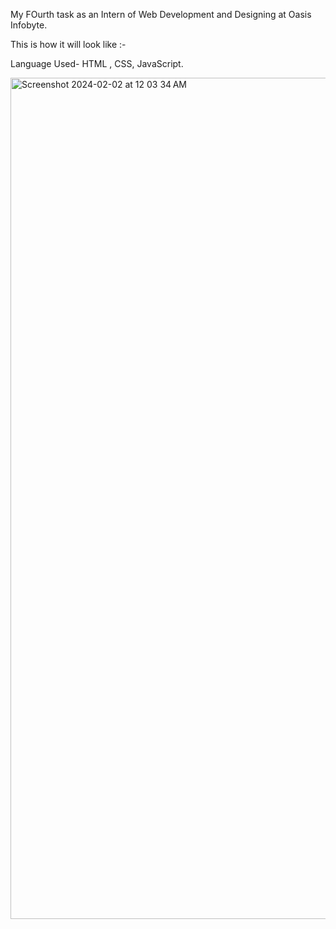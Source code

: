 My FOurth task as an Intern of Web Development and Designing at Oasis Infobyte.

This is how it will look like :-

Language Used- HTML , CSS, JavaScript.


<img width="1346" alt="Screenshot 2024-02-02 at 12 03 34 AM" src="https://github.com/Debonairayush/OIBSIP_Task-4-login-Authentication/assets/99905065/566acf7a-9594-45ed-955e-cb86fe4b463c">
